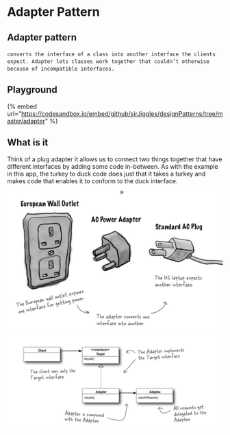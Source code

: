 # Adapter Pattern

## Adapter pattern

`converts the interface of a class into another interface the clients expect. Adapter lets classes work together that couldn’t otherwise because of incompatible interfaces.`

## Playground

{% embed url="https://codesandbox.io/embed/github/sirJiggles/designPatterns/tree/master/adapter" %}

## What is it

Think of a plug adapter it allows us to connect two things together that have different interfaces by adding some code in-between. As with the example in this app, the turkey to duck code does just that it takes a turkey and makes code that enables it to conform to the duck interface.

![](.gitbook/assets/plugs.png)

![](.gitbook/assets/class-diagram.png)

